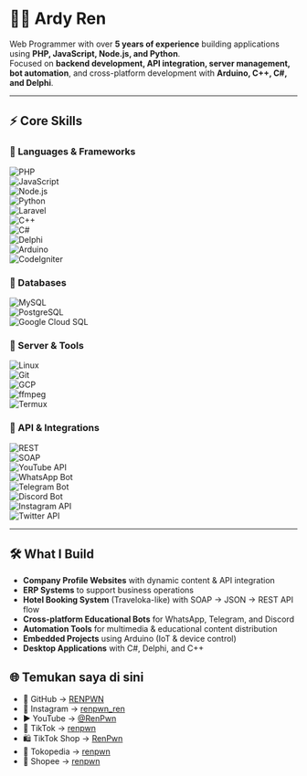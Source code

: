 # 👨‍💻 Ardy Ren

Web Programmer with over **5 years of experience** building applications using **PHP, JavaScript, Node.js, and Python**.  
Focused on **backend development, API integration, server management, bot automation**, and cross-platform development with **Arduino, C++, C#, and Delphi**.  

---

## ⚡ Core Skills  

### 🔹 Languages & Frameworks  
![PHP](https://img.shields.io/badge/PHP-777BB4?style=for-the-badge&logo=php&logoColor=white)  
![JavaScript](https://img.shields.io/badge/JavaScript-F7DF1E?style=for-the-badge&logo=javascript&logoColor=black)  
![Node.js](https://img.shields.io/badge/Node.js-339933?style=for-the-badge&logo=node.js&logoColor=white)  
![Python](https://img.shields.io/badge/Python-3776AB?style=for-the-badge&logo=python&logoColor=white)  
![Laravel](https://img.shields.io/badge/Laravel-FF2D20?style=for-the-badge&logo=laravel&logoColor=white)  
![C++](https://img.shields.io/badge/C++-00599C?style=for-the-badge&logo=c%2B%2B&logoColor=white)  
![C#](https://img.shields.io/badge/C%23-239120?style=for-the-badge&logo=c-sharp&logoColor=white)  
![Delphi](https://img.shields.io/badge/Delphi-EE1F35?style=for-the-badge&logo=delphi&logoColor=white)  
![Arduino](https://img.shields.io/badge/Arduino-00979D?style=for-the-badge&logo=arduino&logoColor=white)  
![CodeIgniter](https://img.shields.io/badge/CodeIgniter-EF4223?style=for-the-badge&logo=codeigniter&logoColor=white)  

### 🔹 Databases  
![MySQL](https://img.shields.io/badge/MySQL-4479A1?style=for-the-badge&logo=mysql&logoColor=white)  
![PostgreSQL](https://img.shields.io/badge/PostgreSQL-336791?style=for-the-badge&logo=postgresql&logoColor=white)  
![Google Cloud SQL](https://img.shields.io/badge/Cloud%20SQL-4285F4?style=for-the-badge&logo=google-cloud&logoColor=white)  

### 🔹 Server & Tools  
![Linux](https://img.shields.io/badge/Linux-FCC624?style=for-the-badge&logo=linux&logoColor=black)  
![Git](https://img.shields.io/badge/Git-F05032?style=for-the-badge&logo=git&logoColor=white)  
![GCP](https://img.shields.io/badge/Google%20Cloud-4285F4?style=for-the-badge&logo=google-cloud&logoColor=white)  
![ffmpeg](https://img.shields.io/badge/ffmpeg-007808?style=for-the-badge&logo=ffmpeg&logoColor=white)  
![Termux](https://img.shields.io/badge/Termux-000000?style=for-the-badge&logo=linux&logoColor=white)  

### 🔹 API & Integrations  
![REST](https://img.shields.io/badge/REST-02569B?style=for-the-badge&logo=api&logoColor=white)  
![SOAP](https://img.shields.io/badge/SOAP-FF6C37?style=for-the-badge&logo=xml&logoColor=white)  
![YouTube API](https://img.shields.io/badge/YouTube%20API-FF0000?style=for-the-badge&logo=youtube&logoColor=white)  
![WhatsApp Bot](https://img.shields.io/badge/WhatsApp%20Bot-25D366?style=for-the-badge&logo=whatsapp&logoColor=white)  
![Telegram Bot](https://img.shields.io/badge/Telegram%20Bot-26A5E4?style=for-the-badge&logo=telegram&logoColor=white)  
![Discord Bot](https://img.shields.io/badge/Discord%20Bot-5865F2?style=for-the-badge&logo=discord&logoColor=white)  
![Instagram API](https://img.shields.io/badge/Instagram%20API-E4405F?style=for-the-badge&logo=instagram&logoColor=white)  
![Twitter API](https://img.shields.io/badge/Twitter%20API-1DA1F2?style=for-the-badge&logo=twitter&logoColor=white)  

---

## 🛠 What I Build  
- **Company Profile Websites** with dynamic content & API integration  
- **ERP Systems** to support business operations  
- **Hotel Booking System** (Traveloka-like) with SOAP → JSON → REST API flow  
- **Cross-platform Educational Bots** for WhatsApp, Telegram, and Discord  
- **Automation Tools** for multimedia & educational content distribution  
- **Embedded Projects** using Arduino (IoT & device control)  
- **Desktop Applications** with C#, Delphi, and C++  


## 🌐 Temukan saya di sini
- 🐙 GitHub → [RENPWN](https://github.com/hardknockdays)  
- 📸 Instagram → [renpwn_ren](https://instagram.com/renpwn_ren)  
- ▶️ YouTube → [@RenPwn](https://www.youtube.com/@RenPwn)  
- 🎵 TikTok → [renpwn](https://www.tiktok.com/@renpwn)  
- 🛍️ TikTok Shop → [RenPwn](https://www.tiktok.com/@renpwn/shop)  
- 🏬 Tokopedia → [renpwn](https://tokopedia.com/renpwn)  
- 🛒 Shopee → [renpwn](https://shopee.co.id/renpwn)  
